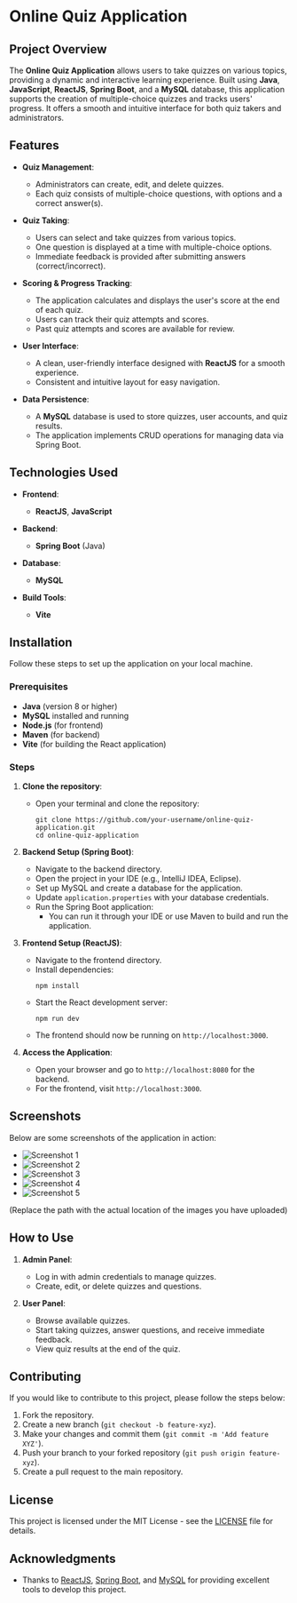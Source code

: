 # Online Quiz Application

## Project Overview

The **Online Quiz Application** allows users to take quizzes on various topics, providing a dynamic and interactive learning experience. Built using **Java**, **JavaScript**, **ReactJS**, **Spring Boot**, and a **MySQL** database, this application supports the creation of multiple-choice quizzes and tracks users' progress. It offers a smooth and intuitive interface for both quiz takers and administrators.

## Features

- **Quiz Management**:
  - Administrators can create, edit, and delete quizzes.
  - Each quiz consists of multiple-choice questions, with options and a correct answer(s).
  
- **Quiz Taking**:
  - Users can select and take quizzes from various topics.
  - One question is displayed at a time with multiple-choice options.
  - Immediate feedback is provided after submitting answers (correct/incorrect).

- **Scoring & Progress Tracking**:
  - The application calculates and displays the user's score at the end of each quiz.
  - Users can track their quiz attempts and scores.
  - Past quiz attempts and scores are available for review.

- **User Interface**:
  - A clean, user-friendly interface designed with **ReactJS** for a smooth experience.
  - Consistent and intuitive layout for easy navigation.

- **Data Persistence**:
  - A **MySQL** database is used to store quizzes, user accounts, and quiz results.
  - The application implements CRUD operations for managing data via Spring Boot.

## Technologies Used

- **Frontend**: 
  - **ReactJS**, **JavaScript**
  
- **Backend**: 
  - **Spring Boot** (Java)
  
- **Database**:
  - **MySQL**

- **Build Tools**:
  - **Vite**

## Installation

Follow these steps to set up the application on your local machine.

### Prerequisites

- **Java** (version 8 or higher)
- **MySQL** installed and running
- **Node.js** (for frontend)
- **Maven** (for backend)
- **Vite** (for building the React application)

### Steps

1. **Clone the repository**:
   - Open your terminal and clone the repository:
     ```
     git clone https://github.com/your-username/online-quiz-application.git
     cd online-quiz-application
     ```

2. **Backend Setup (Spring Boot)**:
   - Navigate to the backend directory.
   - Open the project in your IDE (e.g., IntelliJ IDEA, Eclipse).
   - Set up MySQL and create a database for the application.
   - Update `application.properties` with your database credentials.
   - Run the Spring Boot application:
     - You can run it through your IDE or use Maven to build and run the application.

3. **Frontend Setup (ReactJS)**:
   - Navigate to the frontend directory.
   - Install dependencies:
     ```
     npm install
     ```
   - Start the React development server:
     ```
     npm run dev
     ```
   - The frontend should now be running on `http://localhost:3000`.

4. **Access the Application**:
   - Open your browser and go to `http://localhost:8080` for the backend.
   - For the frontend, visit `http://localhost:3000`.

## Screenshots

Below are some screenshots of the application in action:

- ![Screenshot 1](Screenshots/O1.png)
- ![Screenshot 2](Screenshots/O2.png)
- ![Screenshot 3](Screenshots/O3.png)
- ![Screenshot 4](Screenshots/O4.png)
- ![Screenshot 5](Screenshots/O5.png)

(Replace the path with the actual location of the images you have uploaded)

## How to Use

1. **Admin Panel**: 
   - Log in with admin credentials to manage quizzes.
   - Create, edit, or delete quizzes and questions.
   
2. **User Panel**:
   - Browse available quizzes.
   - Start taking quizzes, answer questions, and receive immediate feedback.
   - View quiz results at the end of the quiz.

## Contributing

If you would like to contribute to this project, please follow the steps below:

1. Fork the repository.
2. Create a new branch (`git checkout -b feature-xyz`).
3. Make your changes and commit them (`git commit -m 'Add feature XYZ'`).
4. Push your branch to your forked repository (`git push origin feature-xyz`).
5. Create a pull request to the main repository.

## License

This project is licensed under the MIT License - see the [LICENSE](LICENSE) file for details.

## Acknowledgments

- Thanks to [ReactJS](https://reactjs.org/), [Spring Boot](https://spring.io/projects/spring-boot), and [MySQL](https://www.mysql.com/) for providing excellent tools to develop this project.
